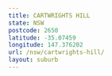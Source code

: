 ```yaml
---
title: CARTWRIGHTS HILL
state: NSW
postcode: 2650
latitude: -35.07459
longitude: 147.376202
url: /nsw/cartwrights-hill/
layout: suburb
---
```

